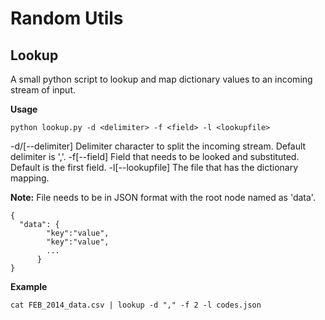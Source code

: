 Random Utils
=====
Lookup
----
A small python script to lookup and map dictionary values to an incoming stream of input.

**Usage**

    python lookup.py -d <delimiter> -f <field> -l <lookupfile>
-d/[--delimiter]	Delimiter character to split the incoming stream. Default delimiter is ','.
-f[--field]		Field that needs to be looked and substituted. Default is the first field.
-l[--lookupfile]	The file that has the dictionary mapping.

**Note:** File needs to be in JSON format with the root node named as 'data'.

	{
	  "data": {
		    "key":"value",
		    "key":"value",
		    ...
		  }
	}

**Example**

	cat FEB_2014_data.csv | lookup -d "," -f 2 -l codes.json
